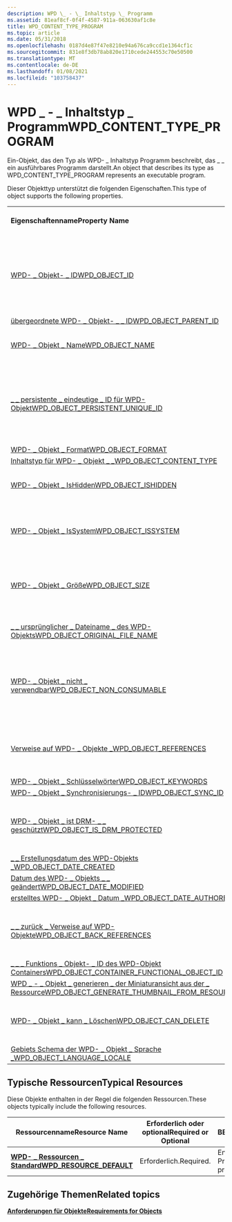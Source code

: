 ```yaml
---
description: WPD \_ - \_ Inhaltstyp \_ Programm
ms.assetid: 81eaf8cf-0f4f-4587-911a-063630af1c8e
title: WPD_CONTENT_TYPE_PROGRAM
ms.topic: article
ms.date: 05/31/2018
ms.openlocfilehash: 0187d4e87f47e8210e94a676ca9ccd1e1364cf1c
ms.sourcegitcommit: 831e8f3db78ab820e1710cede244553c70e50500
ms.translationtype: MT
ms.contentlocale: de-DE
ms.lasthandoff: 01/08/2021
ms.locfileid: "103758437"
---
```

# <a name="wpd_content_type_program"></a><span data-ttu-id="fb3cf-103">WPD \_ - \_ Inhaltstyp \_ Programm</span><span class="sxs-lookup"><span data-stu-id="fb3cf-103">WPD\_CONTENT\_TYPE\_PROGRAM</span></span>

<span data-ttu-id="fb3cf-104">Ein-Objekt, das den Typ als WPD- \_ Inhaltstyp Programm beschreibt, das \_ \_ ein ausführbares Programm darstellt.</span><span class="sxs-lookup"><span data-stu-id="fb3cf-104">An object that describes its type as WPD\_CONTENT\_TYPE\_PROGRAM represents an executable program.</span></span>

<span data-ttu-id="fb3cf-105">Dieser Objekttyp unterstützt die folgenden Eigenschaften.</span><span class="sxs-lookup"><span data-stu-id="fb3cf-105">This type of object supports the following properties.</span></span>



|                                                                                                                       |                                                                                    |
|-----------------------------------------------------------------------------------------------------------------------|------------------------------------------------------------------------------------|
| <span data-ttu-id="fb3cf-106">**Eigenschaftenname**</span><span class="sxs-lookup"><span data-stu-id="fb3cf-106">**Property Name**</span></span>                                                                                                     | <span data-ttu-id="fb3cf-107">**Erforderlich oder optional**</span><span class="sxs-lookup"><span data-stu-id="fb3cf-107">**Required or Optional**</span></span>                                                           |
| [<span data-ttu-id="fb3cf-108">WPD- \_ Objekt- \_ ID</span><span class="sxs-lookup"><span data-stu-id="fb3cf-108">WPD\_OBJECT\_ID</span></span>](object-properties.md)                                                                | <span data-ttu-id="fb3cf-109">Erforderlich, jedoch schreibgeschützt.</span><span class="sxs-lookup"><span data-stu-id="fb3cf-109">Required, but read-only.</span></span> <span data-ttu-id="fb3cf-110">Ein Client kann diese Eigenschaft auch zum Zeitpunkt der Erstellung nicht festlegen.</span><span class="sxs-lookup"><span data-stu-id="fb3cf-110">A client cannot set this property, even at creation time.</span></span> |
| [<span data-ttu-id="fb3cf-111">übergeordnete WPD- \_ Objekt- \_ \_ ID</span><span class="sxs-lookup"><span data-stu-id="fb3cf-111">WPD\_OBJECT\_PARENT\_ID</span></span>](object-properties.md)                                                 | <span data-ttu-id="fb3cf-112">Erforderlich.</span><span class="sxs-lookup"><span data-stu-id="fb3cf-112">Required.</span></span>                                                                          |
| [<span data-ttu-id="fb3cf-113">WPD- \_ Objekt \_ Name</span><span class="sxs-lookup"><span data-stu-id="fb3cf-113">WPD\_OBJECT\_NAME</span></span>](object-properties.md)                                                            | <span data-ttu-id="fb3cf-114">Erforderlich, wenn das-Objekt eine Datei darstellt.</span><span class="sxs-lookup"><span data-stu-id="fb3cf-114">Required if the object represents a file.</span></span>                                          |
| [<span data-ttu-id="fb3cf-115">\_ \_ persistente \_ eindeutige \_ ID für WPD-Objekt</span><span class="sxs-lookup"><span data-stu-id="fb3cf-115">WPD\_OBJECT\_PERSISTENT\_UNIQUE\_ID</span></span>](object-properties.md)                          | <span data-ttu-id="fb3cf-116">Erforderlich, schreibgeschützt.</span><span class="sxs-lookup"><span data-stu-id="fb3cf-116">Required, read-only.</span></span> <span data-ttu-id="fb3cf-117">Ein Client kann diese Eigenschaft auch zum Zeitpunkt der Erstellung nicht festlegen.</span><span class="sxs-lookup"><span data-stu-id="fb3cf-117">A client cannot set this property even at creation time.</span></span>      |
| [<span data-ttu-id="fb3cf-118">WPD- \_ Objekt \_ Format</span><span class="sxs-lookup"><span data-stu-id="fb3cf-118">WPD\_OBJECT\_FORMAT</span></span>](object-properties.md)                                                        | <span data-ttu-id="fb3cf-119">Erforderlich.</span><span class="sxs-lookup"><span data-stu-id="fb3cf-119">Required.</span></span>                                                                          |
| [<span data-ttu-id="fb3cf-120">Inhaltstyp für WPD- \_ Objekt \_ \_</span><span class="sxs-lookup"><span data-stu-id="fb3cf-120">WPD\_OBJECT\_CONTENT\_TYPE</span></span>](object-properties.md)                                           | <span data-ttu-id="fb3cf-121">Erforderlich.</span><span class="sxs-lookup"><span data-stu-id="fb3cf-121">Required.</span></span>                                                                          |
| [<span data-ttu-id="fb3cf-122">WPD- \_ Objekt \_ IsHidden</span><span class="sxs-lookup"><span data-stu-id="fb3cf-122">WPD\_OBJECT\_ISHIDDEN</span></span>](object-properties.md)                                                    | <span data-ttu-id="fb3cf-123">Erforderlich, wenn das Objekt ausgeblendet ist.</span><span class="sxs-lookup"><span data-stu-id="fb3cf-123">Required if the object is hidden.</span></span>                                                  |
| [<span data-ttu-id="fb3cf-124">WPD- \_ Objekt \_ IsSystem</span><span class="sxs-lookup"><span data-stu-id="fb3cf-124">WPD\_OBJECT\_ISSYSTEM</span></span>](object-properties.md)                                                    | <span data-ttu-id="fb3cf-125">Erforderlich, wenn das Objekt ein Systemobjekt ist (stellt eine Systemdatei dar).</span><span class="sxs-lookup"><span data-stu-id="fb3cf-125">Required if the object is a system object (represents a system file).</span></span>              |
| [<span data-ttu-id="fb3cf-126">WPD- \_ Objekt \_ Größe</span><span class="sxs-lookup"><span data-stu-id="fb3cf-126">WPD\_OBJECT\_SIZE</span></span>](object-properties.md)                                                            | <span data-ttu-id="fb3cf-127">Erforderlich, wenn das Objekt über mindestens eine Ressource verfügt.</span><span class="sxs-lookup"><span data-stu-id="fb3cf-127">Required if the object has at least one resource.</span></span>                                  |
| [<span data-ttu-id="fb3cf-128">\_ \_ ursprünglicher \_ Dateiname \_ des WPD-Objekts</span><span class="sxs-lookup"><span data-stu-id="fb3cf-128">WPD\_OBJECT\_ORIGINAL\_FILE\_NAME</span></span>](object-properties.md)                              | <span data-ttu-id="fb3cf-129">Erforderlich, wenn das-Objekt eine Datei darstellt.</span><span class="sxs-lookup"><span data-stu-id="fb3cf-129">Required if the object represents a file.</span></span>                                          |
| [<span data-ttu-id="fb3cf-130">WPD- \_ Objekt \_ nicht \_ verwendbar</span><span class="sxs-lookup"><span data-stu-id="fb3cf-130">WPD\_OBJECT\_NON\_CONSUMABLE</span></span>](object-properties.md)                                       | <span data-ttu-id="fb3cf-131">Empfohlen, wenn das Objekt nicht für die Verwendung durch das Gerät bestimmt ist.</span><span class="sxs-lookup"><span data-stu-id="fb3cf-131">Recommended if the object is not meant for consumption by the device.</span></span>              |
| [<span data-ttu-id="fb3cf-132">Verweise auf WPD- \_ Objekte \_</span><span class="sxs-lookup"><span data-stu-id="fb3cf-132">WPD\_OBJECT\_REFERENCES</span></span>](object-properties.md)                                                | <span data-ttu-id="fb3cf-133">Erforderlich, wenn das-Objekt über Verweise auf andere-Objekte verfügt.</span><span class="sxs-lookup"><span data-stu-id="fb3cf-133">Required if the object has references to other objects.</span></span>                            |
| [<span data-ttu-id="fb3cf-134">WPD- \_ Objekt \_ Schlüsselwörter</span><span class="sxs-lookup"><span data-stu-id="fb3cf-134">WPD\_OBJECT\_KEYWORDS</span></span>](object-properties.md)                                                    | <span data-ttu-id="fb3cf-135">Dies ist optional.</span><span class="sxs-lookup"><span data-stu-id="fb3cf-135">Optional.</span></span>                                                                          |
| [<span data-ttu-id="fb3cf-136">WPD- \_ Objekt \_ Synchronisierungs- \_ ID</span><span class="sxs-lookup"><span data-stu-id="fb3cf-136">WPD\_OBJECT\_SYNC\_ID</span></span>](object-properties.md)                                                     | <span data-ttu-id="fb3cf-137">Dies ist optional.</span><span class="sxs-lookup"><span data-stu-id="fb3cf-137">Optional.</span></span>                                                                          |
| [<span data-ttu-id="fb3cf-138">WPD- \_ Objekt \_ ist DRM- \_ \_ geschützt</span><span class="sxs-lookup"><span data-stu-id="fb3cf-138">WPD\_OBJECT\_IS\_DRM\_PROTECTED</span></span>](object-properties.md)                                  | <span data-ttu-id="fb3cf-139">Erforderlich, wenn das Objekt durch DRM-Technologie geschützt wird.</span><span class="sxs-lookup"><span data-stu-id="fb3cf-139">Required if the object is protected by DRM technology.</span></span>                             |
| [<span data-ttu-id="fb3cf-140">\_ \_ Erstellungsdatum des WPD-Objekts \_</span><span class="sxs-lookup"><span data-stu-id="fb3cf-140">WPD\_OBJECT\_DATE\_CREATED</span></span>](object-properties.md)                                           | <span data-ttu-id="fb3cf-141">Dies ist optional.</span><span class="sxs-lookup"><span data-stu-id="fb3cf-141">Optional.</span></span>                                                                          |
| [<span data-ttu-id="fb3cf-142">Datum des WPD- \_ Objekts \_ \_ geändert</span><span class="sxs-lookup"><span data-stu-id="fb3cf-142">WPD\_OBJECT\_DATE\_MODIFIED</span></span>](object-properties.md)                                         | <span data-ttu-id="fb3cf-143">Empfohlen.</span><span class="sxs-lookup"><span data-stu-id="fb3cf-143">Recommended.</span></span>                                                                       |
| [<span data-ttu-id="fb3cf-144">erstelltes WPD- \_ Objekt \_ Datum \_</span><span class="sxs-lookup"><span data-stu-id="fb3cf-144">WPD\_OBJECT\_DATE\_AUTHORED</span></span>](object-properties.md)                                         | <span data-ttu-id="fb3cf-145">Dies ist optional.</span><span class="sxs-lookup"><span data-stu-id="fb3cf-145">Optional.</span></span>                                                                          |
| [<span data-ttu-id="fb3cf-146">\_ \_ zurück \_ Verweise auf WPD-Objekte</span><span class="sxs-lookup"><span data-stu-id="fb3cf-146">WPD\_OBJECT\_BACK\_REFERENCES</span></span>](object-properties.md)                                                                | <span data-ttu-id="fb3cf-147">Empfohlen, wenn auf das Objekt von einem anderen Objekt verwiesen wird.</span><span class="sxs-lookup"><span data-stu-id="fb3cf-147">Recommended if the object is referenced by another object.</span></span>                         |
| [<span data-ttu-id="fb3cf-148">\_ \_ \_ Funktions \_ Objekt- \_ ID des WPD-Objekt Containers</span><span class="sxs-lookup"><span data-stu-id="fb3cf-148">WPD\_OBJECT\_CONTAINER\_FUNCTIONAL\_OBJECT\_ID</span></span>](object-properties.md)     | <span data-ttu-id="fb3cf-149">Dies ist optional.</span><span class="sxs-lookup"><span data-stu-id="fb3cf-149">Optional.</span></span>                                                                          |
| [<span data-ttu-id="fb3cf-150">WPD \_ - \_ Objekt \_ generieren \_ der Miniaturansicht aus der \_ Ressource</span><span class="sxs-lookup"><span data-stu-id="fb3cf-150">WPD\_OBJECT\_GENERATE\_THUMBNAIL\_FROM\_RESOURCE</span></span>](object-properties.md) | <span data-ttu-id="fb3cf-151">Dies ist optional.</span><span class="sxs-lookup"><span data-stu-id="fb3cf-151">Optional.</span></span>                                                                          |
| [<span data-ttu-id="fb3cf-152">WPD- \_ Objekt \_ kann \_ Löschen</span><span class="sxs-lookup"><span data-stu-id="fb3cf-152">WPD\_OBJECT\_CAN\_DELETE</span></span>](object-properties.md)                                                                     | <span data-ttu-id="fb3cf-153">Erforderlich, wenn das Objekt nicht gelöscht werden kann.</span><span class="sxs-lookup"><span data-stu-id="fb3cf-153">Required if the object cannot be deleted.</span></span>                                          |
| [<span data-ttu-id="fb3cf-154">Gebiets Schema der WPD- \_ Objekt \_ Sprache \_</span><span class="sxs-lookup"><span data-stu-id="fb3cf-154">WPD\_OBJECT\_LANGUAGE\_LOCALE</span></span>](object-properties.md)                                                                | <span data-ttu-id="fb3cf-155">Dies ist optional.</span><span class="sxs-lookup"><span data-stu-id="fb3cf-155">Optional.</span></span>                                                                          |



 

## <a name="typical-resources"></a><span data-ttu-id="fb3cf-156">Typische Ressourcen</span><span class="sxs-lookup"><span data-stu-id="fb3cf-156">Typical Resources</span></span>

<span data-ttu-id="fb3cf-157">Diese Objekte enthalten in der Regel die folgenden Ressourcen.</span><span class="sxs-lookup"><span data-stu-id="fb3cf-157">These objects typically include the following resources.</span></span>



| <span data-ttu-id="fb3cf-158">Ressourcenname</span><span class="sxs-lookup"><span data-stu-id="fb3cf-158">Resource Name</span></span>                                          | <span data-ttu-id="fb3cf-159">Erforderlich oder optional</span><span class="sxs-lookup"><span data-stu-id="fb3cf-159">Required or Optional</span></span> | <span data-ttu-id="fb3cf-160">BESCHREIBUNG</span><span class="sxs-lookup"><span data-stu-id="fb3cf-160">Description</span></span>                |
|--------------------------------------------------------|----------------------|----------------------------|
| [<span data-ttu-id="fb3cf-161">**WPD- \_ Ressourcen \_ Standard**</span><span class="sxs-lookup"><span data-stu-id="fb3cf-161">**WPD\_RESOURCE\_DEFAULT**</span></span>](wpd-resource-default.md) | <span data-ttu-id="fb3cf-162">Erforderlich.</span><span class="sxs-lookup"><span data-stu-id="fb3cf-162">Required.</span></span>            | <span data-ttu-id="fb3cf-163">Enthält die Programmdatei.</span><span class="sxs-lookup"><span data-stu-id="fb3cf-163">Contains the program file.</span></span> |



 

## <a name="related-topics"></a><span data-ttu-id="fb3cf-164">Zugehörige Themen</span><span class="sxs-lookup"><span data-stu-id="fb3cf-164">Related topics</span></span>

<dl> <dt>

[<span data-ttu-id="fb3cf-165">**Anforderungen für Objekte**</span><span class="sxs-lookup"><span data-stu-id="fb3cf-165">**Requirements for Objects**</span></span>](requirements-for-objects.md)
</dt> </dl>

 

 



